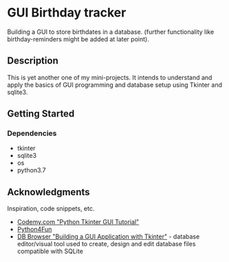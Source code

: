 # GUI Birthday tracker
Building a GUI to store birthdates in a database. (further functionality like birthday-reminders might be added at later point).

## Description

This is yet another one of my mini-projects. 
It intends to understand and apply the basics of GUI programming and database setup using Tkinter and sqlite3.


## Getting Started

### Dependencies

* tkinter
* sqlite3
* os
* python3.7



## Acknowledgments

Inspiration, code snippets, etc.
* [Codemy.com "Python Tkinter GUI Tutorial"](https://www.youtube.com/watch?v=YR3h2CY21-U&list=PLCC34OHNcOtoC6GglhF3ncJ5rLwQrLGnV&index=19)
* [Python4Fun](http://openbookproject.net/courses/python4fun/tkphone1.html)
* [DB Browser "Building a GUI Application with Tkinter"](https://sqlitebrowser.org/dl/) - database editor/visual tool used to create, design and edit database files compatible with SQLite


